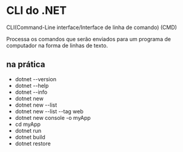 # CLI do .NET

CLI(Command-Line interface/Interface de linha de comando) (CMD)

 Processa os comandos que serão enviados para um programa de computador na forma de linhas de texto.

## na prática

- dotnet --version
- dotnet --help
- dotnet --info
- dotnet new
- dotnet new --list
- dotnet new --list --tag web
- dotnet new console -o myApp
- cd myApp
- dotnet run
- dotnet build
- dotnet restore